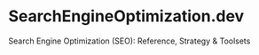 # SearchEngineOptimization.dev
Search Engine Optimization (SEO): Reference, Strategy &amp; Toolsets
